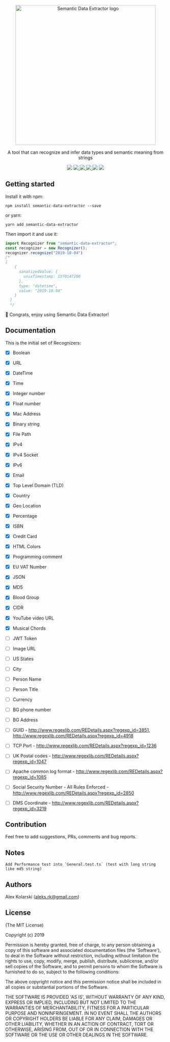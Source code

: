 <p align="center">
  <img width="440" src="https://raw.githubusercontent.com/kolarski/semanticDataExtractor/master/logo.png?raw=true" alt="Semantic Data Extractor logo">
</p>

<p align="center">A tool that can recognize and infer data types and semantic meaning from strings</p>

<p align="center">
  <img src="https://img.shields.io/github/release/kolarski/semanticDataExtractor.svg" />
  
  <a href="https://travis-ci.org/kolarski/semanticDataExtractor">
    <img src="https://travis-ci.org/kolarski/semanticDataExtractor.svg?branch=master" />
  </a>
  <a href="https://www.codacy.com/app/kolarski/semanticDataExtractor?utm_source=github.com&utm_medium=referral&utm_content=kolarski/semanticDataExtractor&utm_campaign=Badge_Grade">
    <img src="https://api.codacy.com/project/badge/Grade/246f318de5194047afde4532bd8d186c" />
  </a>

  <a href="https://codeclimate.com/github/kolarski/semanticDataExtractor/maintainability">
    <img src="https://api.codeclimate.com/v1/badges/3afb0d6655605a004c11/maintainability" />
  </a>
  <a href="https://codeclimate.com/github/kolarski/semanticDataExtractor/test_coverage"><img src="https://api.codeclimate.com/v1/badges/3afb0d6655605a004c11/test_coverage" /></a>
  
  <img src="https://img.shields.io/david/kolarski/semanticDataExtractor.svg" />
</p>

## Getting started

Install it with npm:

```
npm install semantic-data-extractor --save
```

or yarn: 
```
yarn add semantic-data-extractor
```

Then import it and use it:

```js
import Recognizer from "semantic-data-extractor";
const recognizer = new Recognizer();
recognizer.recognize("2019-10-04")
/*
[
    {
      sanatizedValue: {
        unixTimestamp: 1570147200
      },
      type: "datetime",
      value: "2019-10-04"
    }
  ]
  */
```
🎉 Congrats, enjoy using Semantic Data Extractor!

## Documentation

This is the initial set of Recognizers:

- [x] Boolean
- [x] URL
- [x] DateTime
- [x] Time
- [x] Integer number
- [x] Float number
- [x] Mac Address
- [x] Binary string
- [x] File Path
- [x] IPv4
- [x] IPv4 Socket
- [x] IPv6
- [x] Email
- [x] Top Level Domain (TLD)
- [x] Country
- [x] Geo Location
- [x] Percentage
- [x] ISBN
- [x] Credit Card
- [x] HTML Colors
- [x] Programming comment
- [x] EU VAT Number
- [x] JSON
- [x] MD5
- [x] Blood Group
- [x] CIDR
- [x] YouTube video URL
- [x] Musical Chords
- [ ] JWT Token
- [ ] Image URL
- [ ] US States
- [ ] City
- [ ] Person Name
- [ ] Person Title
- [ ] Currency
- [ ] BG phone number
- [ ] BG Address
- [ ] GUID - http://www.regexlib.com/REDetails.aspx?regexp_id=3851, http://www.regexlib.com/REDetails.aspx?regexp_id=4918
- [ ] TCP Port - http://www.regexlib.com/REDetails.aspx?regexp_id=1236
- [ ] UK Postal codes - http://www.regexlib.com/REDetails.aspx?regexp_id=1047
- [ ] Apache common log format - http://www.regexlib.com/REDetails.aspx?regexp_id=1085
- [ ] Social Security Number - All Rules Enforced - http://www.regexlib.com/REDetails.aspx?regexp_id=2850
- [ ] DMS Coordinate - http://www.regexlib.com/REDetails.aspx?regexp_id=3219


## Contribution

Feel free to add suggestions, PRs, comments and bug reports.

## Notes

    Add Performance test into `General.test.ts` (test with long string like md5 string)

## Authors

Alex Kolarski (aleks.rk@gmail.com)

## License

(The MIT License)

Copyright (c) 2019

Permission is hereby granted, free of charge, to any person obtaining
a copy of this software and associated documentation files (the
'Software'), to deal in the Software without restriction, including
without limitation the rights to use, copy, modify, merge, publish,
distribute, sublicense, and/or sell copies of the Software, and to
permit persons to whom the Software is furnished to do so, subject to
the following conditions:

The above copyright notice and this permission notice shall be
included in all copies or substantial portions of the Software.

THE SOFTWARE IS PROVIDED 'AS IS', WITHOUT WARRANTY OF ANY KIND,
EXPRESS OR IMPLIED, INCLUDING BUT NOT LIMITED TO THE WARRANTIES OF
MERCHANTABILITY, FITNESS FOR A PARTICULAR PURPOSE AND NONINFRINGEMENT.
IN NO EVENT SHALL THE AUTHORS OR COPYRIGHT HOLDERS BE LIABLE FOR ANY
CLAIM, DAMAGES OR OTHER LIABILITY, WHETHER IN AN ACTION OF CONTRACT,
TORT OR OTHERWISE, ARISING FROM, OUT OF OR IN CONNECTION WITH THE
SOFTWARE OR THE USE OR OTHER DEALINGS IN THE SOFTWARE.
